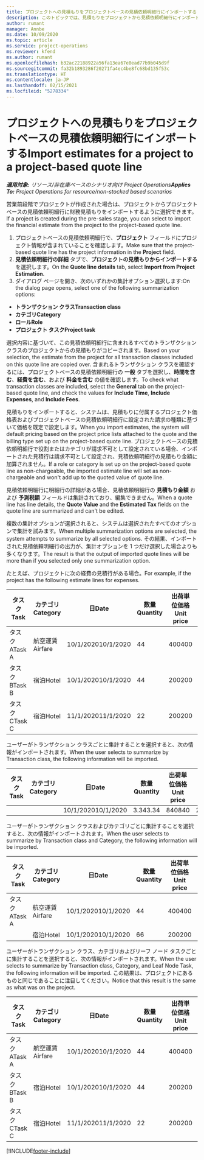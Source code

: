 ```yaml
---
title: プロジェクトへの見積もりをプロジェクトベースの見積依頼明細行にインポートする
description: このトピックでは、見積もりをプロジェクトから見積依頼明細行にインポートすることに関する情報を提供します。
author: rumant
manager: Annbe
ms.date: 10/09/2020
ms.topic: article
ms.service: project-operations
ms.reviewer: kfend
ms.author: rumant
ms.openlocfilehash: b32ac22188922a56fa13ea67e0ead77b9b045d9f
ms.sourcegitcommit: fa32b1893286f20271fa4ec4be8fc68bd135f53c
ms.translationtype: HT
ms.contentlocale: ja-JP
ms.lasthandoff: 02/15/2021
ms.locfileid: "5278334"
---
```

# <a name="import-estimates-for-a-project-to-a-project-based-quote-line"></a><span data-ttu-id="e6793-103">プロジェクトへの見積もりをプロジェクトベースの見積依頼明細行にインポートする</span><span class="sxs-lookup"><span data-stu-id="e6793-103">Import estimates for a project to a project-based quote line</span></span>

<span data-ttu-id="e6793-104">_**適用対象:** リソース/非在庫ベースのシナリオ向け Project Operations_</span><span class="sxs-lookup"><span data-stu-id="e6793-104">_**Applies To:** Project Operations for resource/non-stocked based scenarios_</span></span>


<span data-ttu-id="e6793-105">営業前段階でプロジェクトが作成された場合は、プロジェクトからプロジェクトベースの見積依頼明細行に財務見積もりをインポートするように選択できます。</span><span class="sxs-lookup"><span data-stu-id="e6793-105">If a project is created during the pre-sales stage, you can select to import the financial estimate from the project to the project-based quote line.</span></span>

1. <span data-ttu-id="e6793-106">プロジェクトベースの見積依頼明細行で、**プロジェクト** フィールドにプロジェクト情報が含まれていることを確認します。</span><span class="sxs-lookup"><span data-stu-id="e6793-106">Make sure that the project-based quote line has the project information in the **Project** field.</span></span>
2. <span data-ttu-id="e6793-107">**見積依頼明細行の詳細** タブで、**プロジェクトの見積もりからインポートする** を選択します。</span><span class="sxs-lookup"><span data-stu-id="e6793-107">On the **Quote line details** tab, select **Import from Project Estimation**.</span></span>
3. <span data-ttu-id="e6793-108">ダイアログ ページを開き、次のいずれかの集計オプション選択します:</span><span class="sxs-lookup"><span data-stu-id="e6793-108">On the dialog page opens, select one of the following summarization options:</span></span>

  - <span data-ttu-id="e6793-109">**トランザクション クラス**</span><span class="sxs-lookup"><span data-stu-id="e6793-109">**Transaction class**</span></span>
  - <span data-ttu-id="e6793-110">**カテゴリ**</span><span class="sxs-lookup"><span data-stu-id="e6793-110">**Category**</span></span>
  - <span data-ttu-id="e6793-111">**ロール**</span><span class="sxs-lookup"><span data-stu-id="e6793-111">**Role**</span></span> 
  - <span data-ttu-id="e6793-112">**プロジェクト タスク**</span><span class="sxs-lookup"><span data-stu-id="e6793-112">**Project task**</span></span>

<span data-ttu-id="e6793-113">選択内容に基づいて、この見積依頼明細行に含まれるすべてのトランザクション クラスのプロジェクトからの見積もりがコピーされます。</span><span class="sxs-lookup"><span data-stu-id="e6793-113">Based on your selection, the estimate from the project for all transaction classes included on this quote line are copied over.</span></span> <span data-ttu-id="e6793-114">含まれるトランザクション クラスを確認するには、プロジェクトベースの見積依頼明細行の **一般** タブを選択し、**時間を含む**、**経費を含む**、および **料金を含む** の値を確認します。</span><span class="sxs-lookup"><span data-stu-id="e6793-114">To check what transaction classes are included, select the **General** tab on the project-based quote line, and check the values for **Include Time**, **Include Expenses**, and **Include Fees**.</span></span>

<span data-ttu-id="e6793-115">見積もりをインポートすると、システムは、見積もりに付属するプロジェクト価格表およびプロジェクトベースの見積依頼明細行に設定された請求の種類に基づいて価格を既定で設定します。</span><span class="sxs-lookup"><span data-stu-id="e6793-115">When you import estimates, the system will default pricing based on the project price lists attached to the quote and the billing type set up on the project-based quote line.</span></span> <span data-ttu-id="e6793-116">プロジェクトベースの見積依頼明細行で役割またはカテゴリが請求不可として設定されている場合、インポートされた見積行は請求不可として設定され、見積依頼明細行の見積もり金額に加算されません。</span><span class="sxs-lookup"><span data-stu-id="e6793-116">If a role or category is set up on the project-based quote line as non-chargeable, the imported estimate line will set as non-chargeable and won't add up to the quoted value of quote line.</span></span>

<span data-ttu-id="e6793-117">見積依頼明細行に明細行の詳細がある場合、見積依頼明細行の **見積もり金額** および **予測税額** フィールドは集計されており、編集できません。</span><span class="sxs-lookup"><span data-stu-id="e6793-117">When a quote line has line details, the **Quote Value** and the **Estimated Tax** fields on the quote line are summarized and can't be edited.</span></span>

<span data-ttu-id="e6793-118">複数の集計オプションが選択されると、システムは選択されたすべてのオプションで集計を試みます。</span><span class="sxs-lookup"><span data-stu-id="e6793-118">When multiple summarization options are selected, the system attempts to summarize by all selected options.</span></span> <span data-ttu-id="e6793-119">その結果、インポートされた見積依頼明細行の出力が、集計オプションを 1 つだけ選択した場合よりも多くなります。</span><span class="sxs-lookup"><span data-stu-id="e6793-119">The result is that the output of imported quote lines will be more than if you selected only one summarization option.</span></span>

<span data-ttu-id="e6793-120">たとえば、プロジェクトに次の経費の見積行がある場合。</span><span class="sxs-lookup"><span data-stu-id="e6793-120">For example, if the project has the following estimate lines for expenses.</span></span>

| <span data-ttu-id="e6793-121">タスク​</span><span class="sxs-lookup"><span data-stu-id="e6793-121">Task</span></span> | <span data-ttu-id="e6793-122">カテゴリ</span><span class="sxs-lookup"><span data-stu-id="e6793-122">Category</span></span> | <span data-ttu-id="e6793-123">日</span><span class="sxs-lookup"><span data-stu-id="e6793-123">Date</span></span> | <span data-ttu-id="e6793-124">数量</span><span class="sxs-lookup"><span data-stu-id="e6793-124">Quantity</span></span> | <span data-ttu-id="e6793-125">出荷単位価格</span><span class="sxs-lookup"><span data-stu-id="e6793-125">Unit price</span></span> | <span data-ttu-id="e6793-126">金額</span><span class="sxs-lookup"><span data-stu-id="e6793-126">Amount</span></span> |
| --- | --- | --- | --- | --- | --- |
| <span data-ttu-id="e6793-127">タスク A</span><span class="sxs-lookup"><span data-stu-id="e6793-127">Task A</span></span> | <span data-ttu-id="e6793-128">航空運賃</span><span class="sxs-lookup"><span data-stu-id="e6793-128">Airfare</span></span> | <span data-ttu-id="e6793-129">10/1/2020</span><span class="sxs-lookup"><span data-stu-id="e6793-129">10/1/2020</span></span> | <span data-ttu-id="e6793-130">4</span><span class="sxs-lookup"><span data-stu-id="e6793-130">4</span></span> | <span data-ttu-id="e6793-131">400</span><span class="sxs-lookup"><span data-stu-id="e6793-131">400</span></span> | <span data-ttu-id="e6793-132">1600</span><span class="sxs-lookup"><span data-stu-id="e6793-132">1600</span></span> |
| <span data-ttu-id="e6793-133">タスク B</span><span class="sxs-lookup"><span data-stu-id="e6793-133">Task B</span></span> | <span data-ttu-id="e6793-134">宿泊</span><span class="sxs-lookup"><span data-stu-id="e6793-134">Hotel</span></span> | <span data-ttu-id="e6793-135">10/1/2020</span><span class="sxs-lookup"><span data-stu-id="e6793-135">10/1/2020</span></span> | <span data-ttu-id="e6793-136">4</span><span class="sxs-lookup"><span data-stu-id="e6793-136">4</span></span> | <span data-ttu-id="e6793-137">200</span><span class="sxs-lookup"><span data-stu-id="e6793-137">200</span></span> | <span data-ttu-id="e6793-138">800</span><span class="sxs-lookup"><span data-stu-id="e6793-138">800</span></span> |
| <span data-ttu-id="e6793-139">タスク C</span><span class="sxs-lookup"><span data-stu-id="e6793-139">Task C</span></span> | <span data-ttu-id="e6793-140">宿泊</span><span class="sxs-lookup"><span data-stu-id="e6793-140">Hotel</span></span> | <span data-ttu-id="e6793-141">11/1/2020</span><span class="sxs-lookup"><span data-stu-id="e6793-141">11/1/2020</span></span> | <span data-ttu-id="e6793-142">2</span><span class="sxs-lookup"><span data-stu-id="e6793-142">2</span></span> | <span data-ttu-id="e6793-143">200</span><span class="sxs-lookup"><span data-stu-id="e6793-143">200</span></span> | <span data-ttu-id="e6793-144">400</span><span class="sxs-lookup"><span data-stu-id="e6793-144">400</span></span> |

<span data-ttu-id="e6793-145">ユーザーがトランザクション クラスごとに集計することを選択すると、次の情報がインポートされます。</span><span class="sxs-lookup"><span data-stu-id="e6793-145">When the user selects to summarize by Transaction class, the following information will be imported.</span></span>

| <span data-ttu-id="e6793-146">タスク​</span><span class="sxs-lookup"><span data-stu-id="e6793-146">Task</span></span> | <span data-ttu-id="e6793-147">カテゴリ</span><span class="sxs-lookup"><span data-stu-id="e6793-147">Category</span></span> | <span data-ttu-id="e6793-148">日</span><span class="sxs-lookup"><span data-stu-id="e6793-148">Date</span></span> | <span data-ttu-id="e6793-149">数量</span><span class="sxs-lookup"><span data-stu-id="e6793-149">Quantity</span></span> | <span data-ttu-id="e6793-150">出荷単位価格</span><span class="sxs-lookup"><span data-stu-id="e6793-150">Unit price</span></span> | <span data-ttu-id="e6793-151">金額</span><span class="sxs-lookup"><span data-stu-id="e6793-151">Amount</span></span> |
| --- | --- | --- | --- | --- | --- |
| | | <span data-ttu-id="e6793-152">10/1/2020</span><span class="sxs-lookup"><span data-stu-id="e6793-152">10/1/2020</span></span> | <span data-ttu-id="e6793-153">3.34</span><span class="sxs-lookup"><span data-stu-id="e6793-153">3.34</span></span> | <span data-ttu-id="e6793-154">840</span><span class="sxs-lookup"><span data-stu-id="e6793-154">840</span></span> | <span data-ttu-id="e6793-155">2800</span><span class="sxs-lookup"><span data-stu-id="e6793-155">2800</span></span> |

<span data-ttu-id="e6793-156">ユーザーがトランザクション クラスおよびカテゴリごとに集計することを選択すると、次の情報がインポートされます。</span><span class="sxs-lookup"><span data-stu-id="e6793-156">When the user selects to summarize by Transaction class and Category, the following information will be imported.</span></span>

| <span data-ttu-id="e6793-157">タスク​</span><span class="sxs-lookup"><span data-stu-id="e6793-157">Task</span></span> | <span data-ttu-id="e6793-158">カテゴリ</span><span class="sxs-lookup"><span data-stu-id="e6793-158">Category</span></span> | <span data-ttu-id="e6793-159">日</span><span class="sxs-lookup"><span data-stu-id="e6793-159">Date</span></span> | <span data-ttu-id="e6793-160">数量</span><span class="sxs-lookup"><span data-stu-id="e6793-160">Quantity</span></span> | <span data-ttu-id="e6793-161">出荷単位価格</span><span class="sxs-lookup"><span data-stu-id="e6793-161">Unit price</span></span> | <span data-ttu-id="e6793-162">金額</span><span class="sxs-lookup"><span data-stu-id="e6793-162">Amount</span></span> |
| --- | --- | --- | --- | --- | --- |
| <span data-ttu-id="e6793-163">タスク A</span><span class="sxs-lookup"><span data-stu-id="e6793-163">Task A</span></span> | <span data-ttu-id="e6793-164">航空運賃</span><span class="sxs-lookup"><span data-stu-id="e6793-164">Airfare</span></span> | <span data-ttu-id="e6793-165">10/1/2020</span><span class="sxs-lookup"><span data-stu-id="e6793-165">10/1/2020</span></span> | <span data-ttu-id="e6793-166">4</span><span class="sxs-lookup"><span data-stu-id="e6793-166">4</span></span> | <span data-ttu-id="e6793-167">400</span><span class="sxs-lookup"><span data-stu-id="e6793-167">400</span></span> | <span data-ttu-id="e6793-168">1600</span><span class="sxs-lookup"><span data-stu-id="e6793-168">1600</span></span> |
| | <span data-ttu-id="e6793-169">宿泊</span><span class="sxs-lookup"><span data-stu-id="e6793-169">Hotel</span></span> | <span data-ttu-id="e6793-170">10/1/2020</span><span class="sxs-lookup"><span data-stu-id="e6793-170">10/1/2020</span></span> | <span data-ttu-id="e6793-171">6</span><span class="sxs-lookup"><span data-stu-id="e6793-171">6</span></span> | <span data-ttu-id="e6793-172">200</span><span class="sxs-lookup"><span data-stu-id="e6793-172">200</span></span> | <span data-ttu-id="e6793-173">1200</span><span class="sxs-lookup"><span data-stu-id="e6793-173">1200</span></span> |

<span data-ttu-id="e6793-174">ユーザーがトランザクション クラス、カテゴリおよびリーフ ノード タスクごとに集計することを選択すると、次の情報がインポートされます。</span><span class="sxs-lookup"><span data-stu-id="e6793-174">When the user selects to summarize by Transaction class, Category, and Leaf Node Task, the following information will be imported.</span></span> <span data-ttu-id="e6793-175">この結果は、プロジェクトにあるものと同じであることに注目してください。</span><span class="sxs-lookup"><span data-stu-id="e6793-175">Notice that this result is the same as what was on the project.</span></span>

| <span data-ttu-id="e6793-176">タスク​</span><span class="sxs-lookup"><span data-stu-id="e6793-176">Task</span></span> | <span data-ttu-id="e6793-177">カテゴリ</span><span class="sxs-lookup"><span data-stu-id="e6793-177">Category</span></span> | <span data-ttu-id="e6793-178">日</span><span class="sxs-lookup"><span data-stu-id="e6793-178">Date</span></span> | <span data-ttu-id="e6793-179">数量</span><span class="sxs-lookup"><span data-stu-id="e6793-179">Quantity</span></span> | <span data-ttu-id="e6793-180">出荷単位価格</span><span class="sxs-lookup"><span data-stu-id="e6793-180">Unit price</span></span> | <span data-ttu-id="e6793-181">金額</span><span class="sxs-lookup"><span data-stu-id="e6793-181">Amount</span></span> |
| --- | --- | --- | --- | --- | --- |
| <span data-ttu-id="e6793-182">タスク A</span><span class="sxs-lookup"><span data-stu-id="e6793-182">Task A</span></span> | <span data-ttu-id="e6793-183">航空運賃</span><span class="sxs-lookup"><span data-stu-id="e6793-183">Airfare</span></span> | <span data-ttu-id="e6793-184">10/1/2020</span><span class="sxs-lookup"><span data-stu-id="e6793-184">10/1/2020</span></span> | <span data-ttu-id="e6793-185">4</span><span class="sxs-lookup"><span data-stu-id="e6793-185">4</span></span> | <span data-ttu-id="e6793-186">400</span><span class="sxs-lookup"><span data-stu-id="e6793-186">400</span></span> | <span data-ttu-id="e6793-187">1600</span><span class="sxs-lookup"><span data-stu-id="e6793-187">1600</span></span> |
| <span data-ttu-id="e6793-188">タスク B</span><span class="sxs-lookup"><span data-stu-id="e6793-188">Task B</span></span> | <span data-ttu-id="e6793-189">宿泊</span><span class="sxs-lookup"><span data-stu-id="e6793-189">Hotel</span></span> | <span data-ttu-id="e6793-190">10/1/2020</span><span class="sxs-lookup"><span data-stu-id="e6793-190">10/1/2020</span></span> | <span data-ttu-id="e6793-191">4</span><span class="sxs-lookup"><span data-stu-id="e6793-191">4</span></span> | <span data-ttu-id="e6793-192">200</span><span class="sxs-lookup"><span data-stu-id="e6793-192">200</span></span> | <span data-ttu-id="e6793-193">800</span><span class="sxs-lookup"><span data-stu-id="e6793-193">800</span></span> |
| <span data-ttu-id="e6793-194">タスク C</span><span class="sxs-lookup"><span data-stu-id="e6793-194">Task C</span></span> | <span data-ttu-id="e6793-195">宿泊</span><span class="sxs-lookup"><span data-stu-id="e6793-195">Hotel</span></span> | <span data-ttu-id="e6793-196">11/1/2020</span><span class="sxs-lookup"><span data-stu-id="e6793-196">11/1/2020</span></span> | <span data-ttu-id="e6793-197">2</span><span class="sxs-lookup"><span data-stu-id="e6793-197">2</span></span> | <span data-ttu-id="e6793-198">200</span><span class="sxs-lookup"><span data-stu-id="e6793-198">200</span></span> | <span data-ttu-id="e6793-199">400</span><span class="sxs-lookup"><span data-stu-id="e6793-199">400</span></span> |


[!INCLUDE[footer-include](../includes/footer-banner.md)]